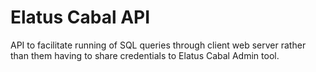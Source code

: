 # Elatus Cabal API
API to facilitate running of SQL queries through client web server rather than them having to share credentials to 
Elatus Cabal Admin tool.
